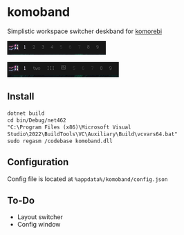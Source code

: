 # komoband
Simplistic workspace switcher deskband for [komorebi](https://github.com/LGUG2Z/komorebi)

![Screenshot of komoband](.assets/normal.png)

![Screenshot of komoband with mixed name styles for workspaces](.assets/mixed_names.png)

## Install
```
dotnet build
cd bin/Debug/net462
"C:\Program Files (x86)\Microsoft Visual Studio\2022\BuildTools\VC\Auxiliary\Build\vcvars64.bat"
sudo regasm /codebase komoband.dll
```

## Configuration
Config file is located at `%appdata%/komoband/config.json`

## To-Do
- Layout switcher
- Config window